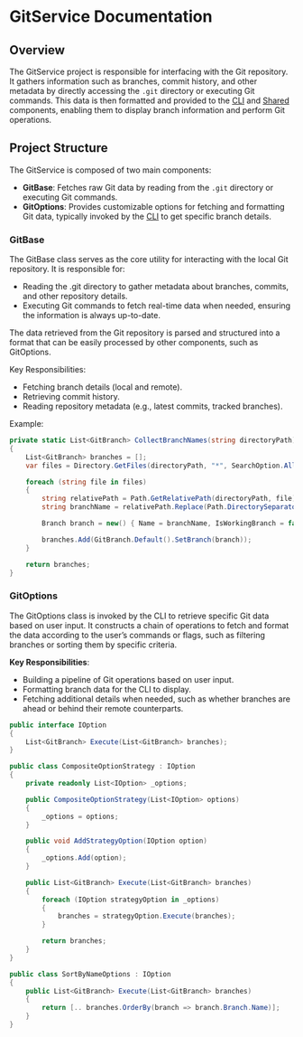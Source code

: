 # GitService Documentation

## Overview
The GitService project is responsible for interfacing with the Git repository. It gathers information such as branches, commit history, and other metadata by directly accessing the `.git` directory or executing Git commands. This data is then formatted and provided to the [CLI](./CLI.md) and [Shared](Shared.md) components, enabling them to display branch information and perform Git operations.

## Project Structure
The GitService is composed of two main components:

- **GitBase**: Fetches raw Git data by reading from the `.git` directory or executing Git commands.
- **GitOptions**: Provides customizable options for fetching and formatting Git data, typically invoked by the [CLI](./CLI.md) to get specific branch details.

### GitBase
The GitBase class serves as the core utility for interacting with the local Git repository. It is responsible for:

- Reading the .git directory to gather metadata about branches, commits, and other repository details.
- Executing Git commands to fetch real-time data when needed, ensuring the information is always up-to-date.

The data retrieved from the Git repository is parsed and structured into a format that can be easily processed by other components, such as GitOptions.

Key Responsibilities:

- Fetching branch details (local and remote).
- Retrieving commit history.
- Reading repository metadata (e.g., latest commits, tracked branches).

Example:
```csharp
private static List<GitBranch> CollectBranchNames(string directoryPath)
{
    List<GitBranch> branches = [];
    var files = Directory.GetFiles(directoryPath, "*", SearchOption.AllDirectories);

    foreach (string file in files)
    {
        string relativePath = Path.GetRelativePath(directoryPath, file);
        string branchName = relativePath.Replace(Path.DirectorySeparatorChar, '/');

        Branch branch = new() { Name = branchName, IsWorkingBranch = false };

        branches.Add(GitBranch.Default().SetBranch(branch));
    }

    return branches;
}
```

### GitOptions
The GitOptions class is invoked by the CLI to retrieve specific Git data based on user input. It constructs a chain of operations to fetch and format the data according to the user’s commands or flags, such as filtering branches or sorting them by specific criteria.

**Key Responsibilities**:

- Building a pipeline of Git operations based on user input.
- Formatting branch data for the CLI to display.
- Fetching additional details when needed, such as whether branches are ahead or behind their remote counterparts.


```csharp
public interface IOption
{
    List<GitBranch> Execute(List<GitBranch> branches);
}

public class CompositeOptionStrategy : IOption
{
    private readonly List<IOption> _options;

    public CompositeOptionStrategy(List<IOption> options)
    {
        _options = options;
    }

    public void AddStrategyOption(IOption option)
    {
        _options.Add(option);
    }

    public List<GitBranch> Execute(List<GitBranch> branches)
    {
        foreach (IOption strategyOption in _options)
        {
            branches = strategyOption.Execute(branches);
        }

        return branches;
    }
}

public class SortByNameOptions : IOption
{
    public List<GitBranch> Execute(List<GitBranch> branches)
    {
        return [.. branches.OrderBy(branch => branch.Branch.Name)];
    }
}
```